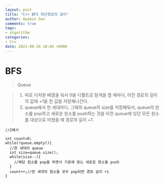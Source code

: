 ```yaml
---
layout: post
title: "C++ BFS 최단경로의 길이"
author: Hyemin Seo
comments: true
tags:
- algorithm
categories:
- C++
date: 2021-08-28 10:04 +0900
---
```


# BFS
> Queue   

> 1. 따로 다차원 배열을 둬서 0을 디폴트로 탐색을 할 때마다, 이전 경로의 길이의 값에 +1을 한 값을 저장해나간다. 
> 2. queue에서 한 세대마다, 그때의 queue의 size를 저장해둬서, queue의 원소를 pop하고 새로운 원소를 push하는 것을 이전 queue에 있던 모든 원소를 대상으로 마쳤을 때 경로의 길이 +1.

```
//2예시

int count=0;
while(!queue.empty(){
  //한 세대의 queue
  int size=queue.size();
  while(size--){
    //해당 원소를 pop을 하면서 기준에 맞는 새로운 원소들 push
  }
  count++;//한 세대의 원소들 모두 pop되면 경로 길이 +1
}
```
